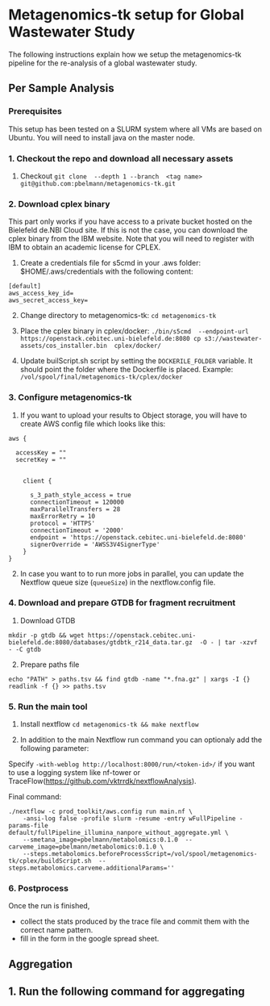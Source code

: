 # Metagenomics-tk setup for Global Wastewater Study

The following instructions explain how we setup the metagenomics-tk pipeline for the re-analysis of a global wastewater study.

## Per Sample Analysis

### Prerequisites

This setup has been tested on a SLURM system where all VMs are based on Ubuntu.
You will need to install java on the master node.

### 1. Checkout the repo and download all necessary assets

1. Checkout `git clone  --depth 1 --branch  <tag name> git@github.com:pbelmann/metagenomics-tk.git`

### 2. Download cplex binary

This part only works if you have access to a private bucket hosted on the Bielefeld de.NBI Cloud site.
If this is not the case, you can download the cplex binary from the IBM website.
Note that you will need to register with IBM to obtain an academic license for CPLEX.

1. Create a credentials file for s5cmd in your .aws folder: $HOME/.aws/credentials with the following content:

```
[default]
aws_access_key_id=
aws_secret_access_key=
```
2. Change directory to metagenomics-tk: `cd metagenomics-tk`

3. Place the cplex binary in cplex/docker: 
   `./bin/s5cmd  --endpoint-url https://openstack.cebitec.uni-bielefeld.de:8080 cp s3://wastewater-assets/cos_installer.bin  cplex/docker/`

4. Update builScript.sh script by setting the `DOCKERILE_FOLDER` variable. It should point the folder where the Dockerfile is placed.
   Example: `/vol/spool/final/metagenomics-tk/cplex/docker`


### 3. Configure metagenomics-tk

1. If you want to upload your results to Object storage, you will have to create AWS config file which looks like this:
   
```
aws {

  accessKey = ""
  secretKey = ""


    client {

      s_3_path_style_access = true
      connectionTimeout = 120000
      maxParallelTransfers = 28 
      maxErrorRetry = 10
      protocol = 'HTTPS'
      connectionTimeout = '2000'
      endpoint = 'https://openstack.cebitec.uni-bielefeld.de:8080'
      signerOverride = 'AWSS3V4SignerType'
    }
}
```

2. In case you want to to run more jobs in parallel, you can update the Nextflow queue size (`queueSize`) in the nextflow.config file. 


### 4. Download and prepare GTDB for fragment recruitment

1. Download GTDB

```
mkdir -p gtdb && wget https://openstack.cebitec.uni-bielefeld.de:8080/databases/gtdbtk_r214_data.tar.gz  -O - | tar -xzvf - -C gtdb
```  

2. Prepare paths file

```
echo "PATH" > paths.tsv && find gtdb -name "*.fna.gz" | xargs -I {} readlink -f {} >> paths.tsv
```

### 5. Run the main tool

1. Install nextflow
`cd metagenomics-tk && make nextflow`

2. In addition to the main Nextflow run command you can optionaly add the following parameter:

Specify `-with-weblog http://localhost:8000/run/<token-id>/` if you want to use a logging system like nf-tower or TraceFlow(https://github.com/vktrrdk/nextflowAnalysis).

Final command:

```
./nextflow -c prod_toolkit/aws.config run main.nf \
    -ansi-log false -profile slurm -resume -entry wFullPipeline -params-file default/fullPipeline_illumina_nanpore_without_aggregate.yml \
    --smetana_image=pbelmann/metabolomics:0.1.0  --carveme_image=pbelmann/metabolomics:0.1.0 \
    --steps.metabolomics.beforeProcessScript=/vol/spool/metagenomics-tk/cplex/buildScript.sh  --steps.metabolomics.carveme.additionalParams=''
```

### 6. Postprocess

Once the run is finished,
 * collect the stats produced by the trace file and commit them with the correct name pattern.
 * fill in the form in the google spread sheet.

## Aggregation

## 1. Run the following command for aggregating


